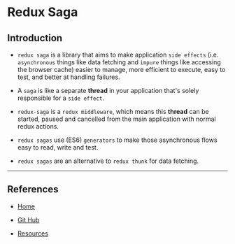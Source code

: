 # Redux Saga

## Introduction

* `redux saga` is a library that aims to make application `side effects` (i.e. `asynchronous` things like data fetching and `impure` things like accessing the browser cache) easier to manage, more efficient to execute, easy to test, and better at handling failures.

* A `saga` is like a separate __thread__ in your application that's solely responsible for a `side effect`.

* `redux-saga` is a `redux middleware`, which means this __thread__ can be started, paused and cancelled from the main application with normal redux actions.

* `redux sagas` use (ES6) `generators` to make those asynchronous flows easy to read, write and test.

* `redux sagas` are an alternative to `redux thunk` for data fetching.

---

## References

* [Home](https://redux-saga.js.org/)

* [Git Hub](https://github.com/redux-saga/redux-saga)

* [Resources](https://redux-saga.js.org/docs/ExternalResources.html)

